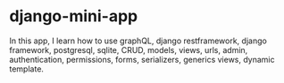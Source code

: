 # django-mini-app

In this app, I learn how to use graphQL, django restframework, django framework, postgresql, sqlite, CRUD, models, views, urls, admin, authentication, permissions, forms, serializers, generics views, dynamic template.
